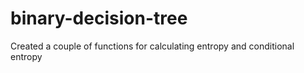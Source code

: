 # binary-decision-tree
Created a couple of functions for calculating entropy and conditional entropy
